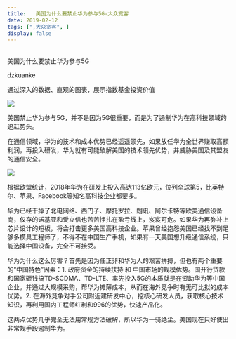 ```yaml
---
title:   美国为什么要禁止华为参与5G-大众宽客
date: 2019-02-12
tags: [",大众宽客", ]
display: false
---
```



## 



美国为什么要禁止华为参与5G




dzkuanke




通过深入的数据、直观的图表，展示指数基金投资价值


<img class="" data-copyright="0" data-ratio="0.5640625" data-s="300,640" src="https://mmbiz.qpic.cn/mmbiz_jpg/PKw3FQPmhIiadHicGCkMvlApubknTk5ub2b81JTdIia6f1vylxTHicypTZfeXVHjEdJMkOQrDG0Y5z1PLk4shkhBHQ/640?wx_fmt=jpeg" data-type="jpeg" data-w="1280" style=""/>



美国禁止华为参与5G，并不是因为5G很重要，而是为了遏制华为在高科技领域的追赶势头。



在通信领域，华为的技术和成本优势已经遥遥领先，如果放任华为全世界赚取高额利润，再投入研发，华为就有可能破解美国的技术领先优势，并威胁美国及其盟友的通信安全。



<img class="" data-copyright="0" data-ratio="0.6135986733001658" data-s="300,640" src="https://mmbiz.qpic.cn/mmbiz_png/PKw3FQPmhIiadHicGCkMvlApubknTk5ub2zCFkxUz3b5l0OyzcqYjWsKUzCYMt6fzicF6Mj91XSsjYicdYWPKZPCFw/640?wx_fmt=png" data-type="png" data-w="1206" style=""/>

根据欧盟统计，2018年华为在研发上投入高达113亿欧元，位列全球第5，比英特尔、苹果、Facebook等知名高科技企业都要多。



华为已经干掉了北电网络、西门子、摩托罗拉、朗讯、阿尔卡特等欧美通信设备商，仅存的诺基亚和爱立信也苦苦挣扎在盈亏线上，岌岌可危。如果华为再弥补上芯片设计的短板，将会打击更多美国高科技企业。苹果曾经抱怨美国已经找不到足够多模具工程师了，不得不在中国生产手机，如果有一天美国想升级通信系统，只能选择中国设备，完全不可接受。

华为为什么这么厉害？首先是因为任正非和华为人的艰苦拼搏，但也有两个重要的“中国特色”因素：1. 政府资金的持续扶持 和 中国市场的规模优势。国开行贷款和国家砸钱搞TD-SCDMA、TD-LTE、率先投入5G的本质就是在资助华为等中国企业。并通过大规模采购，帮华为摊薄成本，从而在海外竞争时有无可比拟的成本优势。2. 在海外竞争对手公司附近建研发中心，挖核心研发人员，获取核心技术知识，再利用国内工程师红利和996的优势，快速产品化。



这两点优势几乎完全无法用常规方法破解，所以华为一骑绝尘。美国现在只好使出非常规手段遏制华为。
